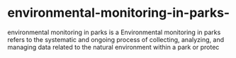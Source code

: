 # environmental-monitoring-in-parks-
environmental monitoring in parks is a  Environmental monitoring in parks refers to the systematic and ongoing process of collecting, analyzing, and managing data related to the natural environment within a park or protec
